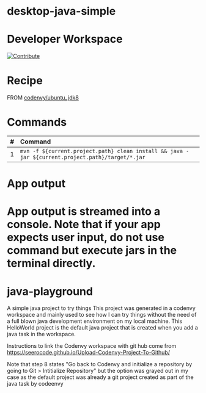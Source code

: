 # desktop-java-simple

# Developer Workspace

[![Contribute](http://beta.codenvy.com/factory/resources/codenvy-contribute.svg)](http://beta.codenvy.com/f?id=omriatu352kkthua)

# Recipe

FROM [codenvy/ubuntu_jdk8](https://hub.docker.com/r/codenvy/ubuntu_jdk8/)

# Commands

| #       | Command           | 
| :------------- |:------------- |
| 1      | `mvn -f ${current.project.path} clean install && java -jar ${current.project.path}/target/*.jar` |

# App output

App output is streamed into a console. Note that if your app expects user input, do not use command but execute jars in the terminal directly.
=======
# java-playground
A simple java project to try things
This project was generated in a codenvy workspace and mainly used to see how I can try things without the need of a full blown java development environment on my local machine.
This HelloWorld project is the default java project that is created when you add a java task in the workspace.

Instructions to link the Codenvy workspace with git hub come from https://seerocode.github.io/Upload-Codenvy-Project-To-Github/

Note that step 8 states "Go back to Codenvy and initialize a repository by going to Git > Intitialize Repository" but the option was grayed out in my case as the default project was already a git project created as part of the java task by codeenvy


